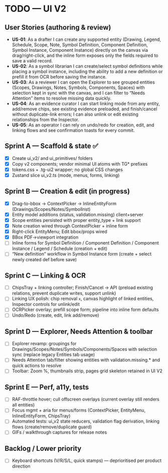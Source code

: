 # TODO — UI V2

## User Stories (authoring & review)
- **US-01**: As a drafter I can create any supported entity (Drawing, Legend, Schedule, Scope, Note, Symbol Definition, Component Definition, Symbol Instance, Component Instance) directly on the canvas via drag/right-click, and the inline form exposes only the fields required to save a valid record.
- **US-02**: As a symbol librarian I can create/select symbol definitions while placing a symbol instance, including the ability to add a new definition or prefill it from OCR before saving the instance.
- **US-03**: As a reviewer I can open the Explorer to see grouped entities (Scopes, Drawings, Notes, Symbols, Components, Spaces) with selection kept in sync with the canvas, and I can filter to “Needs Attention” items to resolve missing data quickly.
- **US-04**: As an evidence curator I can start linking mode from any entity, add/remove chips, see existing evidence preloaded, and finish/cancel without duplicate-link errors; I can also unlink or edit existing relationships from the Inspector.
- **US-05**: As an operator I can rely on undo/redo for creation, edit, and linking flows and see confirmation toasts for every commit.

## Sprint A — Scaffold & state ✅
- [x] Create ui_v2/ and ui_primitives/ folders
- [x] Copy v2 components; vendor minimal UI atoms with TG* prefixes
- [x] tokens.css + .tg-ui2 wrapper; no global CSS changes
- [x] Zustand slice ui_v2.ts (mode, menus, forms, linking)

## Sprint B — Creation & edit (in progress)
- [x] Drag-to-bbox → ContextPicker → InlineEntityForm (Drawings/Scopes/Notes/SymbolInst)
- [x] Entity model additions (status, validation.missing) client+server
- [x] Scope entities persisted with proper entity_type + link support
- [x] Note creation wired through ContextPicker + inline form
- [x] Right-click EntityMenu; Edit bbox/props wired
- [x] BBox PDF→viewport integration
- [ ] Inline forms for Symbol Definition / Component Definition / Component Instance / Legend / Schedule (creation + edit)
- [ ] “New definition” workflow in Symbol Instance form (create + select newly created def before save)

## Sprint C — Linking & OCR
- [ ] ChipsTray + linking controller; Finish/Cancel → API (preload existing relations, prevent duplicate writes, support unlink)
- [ ] Linking UX polish: chip removal `x`, canvas highlight of linked entities, Inspector controls for unlink/edit
- [ ] OCRPicker overlay; prefill scope form; pipeline into inline form defaults
- [ ] Undo/Redo (create, edit, link add/remove)

## Sprint D — Explorer, Needs Attention & toolbar
- [ ] Explorer revamp: groupings for Drawings/Scopes/Notes/Symbols/Components/Spaces with selection sync (replace legacy Entities tab usage)
- [ ] Needs Attention tab/filter showing entities with validation.missing.* and quick actions to resolve
- [ ] Toolbar: Zoom %, thumbnails strip, pages grid skeleton retained in UI V2

## Sprint E — Perf, a11y, tests
- [ ] RAF-throttle hover; cull offscreen overlays (current overlay still renders all entities)
- [ ] Focus mgmt + aria for menus/forms (ContextPicker, EntityMenu, InlineEntityForm, ChipsTray)
- [ ] Automated tests: ui_v2 state reducers, validation flag derivation, linking flows (create/remove/duplicate guard)
- [ ] GIFs / walkthrough captures for release notes

## Backlog / Lower priority
- [ ] Keyboard shortcuts (V/R/S/L, quick stamps) — deprioritised per product direction
